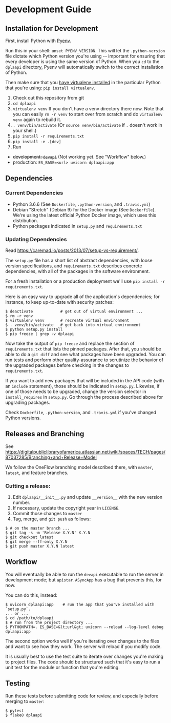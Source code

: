 # Development Guide

## Installation for Development

First, install Python with [Pyenv](https://github.com/pyenv/pyenv).

Run this in your shell: `unset PYENV_VERSION`. This will let the
`.python-version` file dictate which Python version you're using -- important
for ensuring that every developer is using the same version of Python.  When
you `cd` to the `dplaapi` directory, Pyenv will automatically switch to the
correct installation of Python.

Then make sure that you
[have virtualenv installed](https://virtualenv.pypa.io/en/stable/installation/)
in the particular Python that you're using: `pip install virtualenv`.


1. Check out this repository from git
1. `cd dplaapi`
1. `virtualenv venv` If you don't have a venv directory there now. Note that
you can easily `rm -r venv` to start over from scratch and do `virtualenv venv`
again to rebuild it.
1. `. venv/bin/activate`  (Or `source venv/bin/activate` if `.` doesn't work in
your shell.)
1. `pip install -r requirements.txt`
1. `pip install -e .[dev]`
1. Run
  * ~~development: `devapi`~~ (Not working yet. See "Workflow" below.)
  * production: `ES_BASE=<url> uvicorn dplaapi:app`

## Dependencies

### Current Dependencies

* Python 3.6.6  (See `Dockerfile`, `.python-version`, and `.travis.yml`)
* Debian "Stretch" (Debian 9) for the Docker image (See `Dockerfile`). We're
using the latest official Python Docker image, which uses this distribution.
* Python packages indicated in `setup.py` and `requirements.txt`

### Updating Dependencies

Read https://caremad.io/posts/2013/07/setup-vs-requirement/.

The `setup.py` file has a short list of abstract dependencies, with loose
version specifications, and `requirements.txt` describes concrete dependencies,
with all of the packages in the software environment.

For a fresh installation or a production deployment we'll use
`pip install -r requirements.txt`.

Here is an easy way to upgrade all of the application's dependencies; for
instance, to keep up-to-date with security patches:

```
$ deactivate            # get out of virtual environment ...
$ rm -r venv
$ virtualenv venv       # recreate virtual environment
$ . venv/bin/activate   # get back into virtual environment
$ python setup.py install
$ pip freeze | grep -v dplaapi
```

Now take the output of `pip freeze` and replace the section of
`requirements.txt` that lists the pinned packages. After that, you should be
able to do a `git diff` and see what packages have been upgraded. You can run
tests and perform other quality-assurance to scrutinize the behavior of the
upgraded packages before checking in the changes to `requirements.txt`.

If you want to add new packages that will be included in the API code (with
an `include` statement), those should be indicated in `setup.py`.  Likewise, if
one of those needs to be upgraded, change the version selector in
`install_requires` in `setup.py`. Go through the process described above for
upgrading packages.

Check `Dockerfile`, `.python-version`, and `.travis.yml` if you've changed
Python versions.


## Releases and Branching

See https://digitalpubliclibraryofamerica.atlassian.net/wiki/spaces/TECH/pages/87037285/Branching+and+Release+Model

We follow the OneFlow branching model described there, with `master`, `latest`,
and feature branches.

### Cutting a release:

1. Edit `dplaapi/__init__.py` and update `__version__` with the new version
number.
1. If necessary, update the copyright year in `LICENSE`.
1. Commit those changes to `master`
1. Tag, merge, and `git push` as follows:
```
$ # on the master branch ...
$ git tag -s -m 'Release X.Y.N' X.Y.N
$ git checkout latest
$ git merge --ff-only X.Y.N
$ git push master X.Y.N latest
```

## Workflow

You will eventually be able to run the `devapi` executable to run the server
in development mode; but `apistar.ASyncApp` has a bug that prevents this, for
now.

You can do this, instead:
```
$ uvicorn dplaapi:app    # run the app that you've installed with `setup.py`.
... or ...
$ cd /path/to/dplaapi
$ # run from the project directory ...
$ PYTHONPATH=. ES_BASE=&lt;url&gt; uvicorn --reload --log-level debug dplaapi:app
```
The second option works well if you're iterating over changes to the files and
want to see how they work. The server will reload if you modify code.

It is usually best to use the test suite to iterate over changes you're making
to project files. The code should be structured such that it's easy to run a
unit test for the module or function that you're editing.

## Testing

Run these tests before submitting code for review, and especially before merging
to `master`:

```
$ pytest
$ flake8 dplaapi
```
